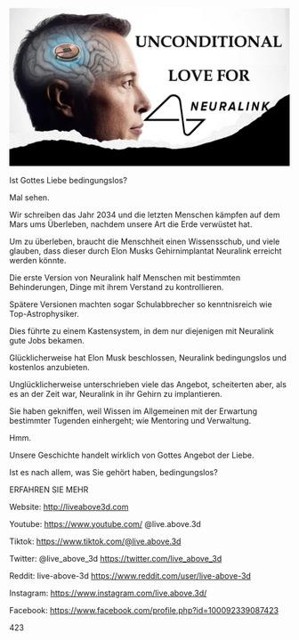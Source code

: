 ![Video cover image](../cover.jpeg "cover-photo")

Ist Gottes Liebe bedingungslos?

Mal sehen.

Wir schreiben das Jahr 2034 und die letzten Menschen kämpfen auf dem Mars ums Überleben, nachdem unsere Art die Erde verwüstet hat.

Um zu überleben, braucht die Menschheit einen Wissensschub, und viele glauben, dass dieser durch Elon Musks Gehirnimplantat Neuralink erreicht werden könnte.

Die erste Version von Neuralink half Menschen mit bestimmten Behinderungen, Dinge mit ihrem Verstand zu kontrollieren.

Spätere Versionen machten sogar Schulabbrecher so kenntnisreich wie Top-Astrophysiker.

Dies führte zu einem Kastensystem, in dem nur diejenigen mit Neuralink gute Jobs bekamen.

Glücklicherweise hat Elon Musk beschlossen, Neuralink bedingungslos und kostenlos anzubieten.

Unglücklicherweise unterschrieben viele das Angebot, scheiterten aber, als es an der Zeit war, Neuralink in ihr Gehirn zu implantieren.

Sie haben gekniffen, weil Wissen im Allgemeinen mit der Erwartung bestimmter Tugenden einhergeht; wie Mentoring und Verwaltung.

Hmm.

Unsere Geschichte handelt wirklich von Gottes Angebot der Liebe.

Ist es nach allem, was Sie gehört haben, bedingungslos?

ERFAHREN SIE MEHR

Website: http://liveabove3d.com

Youtube: https://www.youtube.com/ @live.above.3d

Tiktok: https://www.tiktok.com/@live.above.3d

Twitter: @live_above_3d https://twitter.com/live_above_3d

Reddit: live-above-3d https://www.reddit.com/user/live-above-3d

Instagram: https://www.instagram.com/live.above.3d/

Facebook: https://www.facebook.com/profile.php?id=100092339087423

423